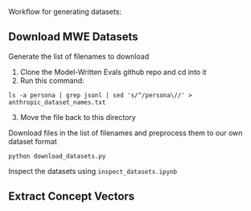 
Workflow for generating datasets:

## Download MWE Datasets

Generate the list of filenames to download
1. Clone the Model-Written Evals github repo and cd into it
2. Run this command: 
```
ls -a persona | grep jsonl | sed 's/^/persona\//' > anthropic_dataset_names.txt
```
3. Move the file back to this directory

Download files in the list of filenames and preprocess them to our own dataset format
```
python download_datasets.py
```

Inspect the datasets using `inspect_datasets.ipynb`

## Extract Concept Vectors
